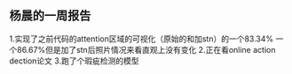 杨晨的一周报告
--------
1.实现了之前代码的attention区域的可视化（原始的和加stn）的一个83.34% 一个86.67%但是加了stn后照片情况来看直观上没有变化
2.正在看online action dection论文
3.跑了个瑕疵检测的模型

